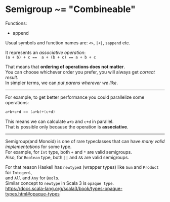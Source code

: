
# Semigroup ~= "Combineable"

Functions:
- append

Usual symbols and function names are: `<>`, `|+|`, `sappend` etc.

It represents an *associative operation*:  
`(a + b) + c ==  a + (b + c) == a + b + c`  

That means that **ordering of operations does not matter**.  
You can choose whichever order you prefer, you will always get *correct result*.  
In simpler terms, we can *put parens wherever we like*.

---
For example, to get better performance you could parallelize some operations:
```scala
a+b+c+d == (a+b)+(c+d)
```
This means we can calculate `a+b` and `c+d` in parallel.  
That is possible only because the operation is **associative**.

---

Semigroup(and Monoid) is one of rare typeclasses that can have *many valid implementations* for some type.  
For example, for `Int` type, both `+` and `*` are valid semigroups.  
Also, for `Boolean` type, both `||` and `&&` are valid semigroups.  

For that reason Haskell has `newtype`s (wrapper types) like `Sum` and `Product` for `Integer`s,  
and `All` and `Any` for `Bool`s.  
Similar concept to `newtype` in Scala 3 is `opaque type`.  
https://docs.scala-lang.org/scala3/book/types-opaque-types.html#opaque-types




